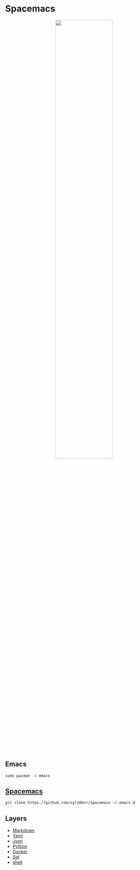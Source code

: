 # Spacemacs

<p style="text-align: center;">
<img src=https://www.spacemacs.org/img/logo.svg width=60%>
</p>

## Emacs
```sh
sudo pacman -S emacs
```
## [Spacemacs](https://www.spacemacs.org/)

```sh
git clone https://github.com/syl20bnr/spacemacs ~/.emacs.d
```

## Layers
- [Markdown](https://develop.spacemacs.org/layers/+lang/markdown/README.html)
- [Yaml](https://develop.spacemacs.org/layers/+lang/yaml/README.html)
- [Json](https://develop.spacemacs.org/layers/+lang/json/README.html)
- [Python](https://develop.spacemacs.org/layers/+lang/python/README.html)
- [Docker](https://develop.spacemacs.org/layers/+tools/docker/README.html)
- [Sql](https://develop.spacemacs.org/layers/+lang/sql/README.html)
- [shell](https://develop.spacemacs.org/layers/+lang/shell-scripts/README.html)
